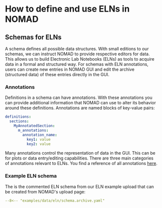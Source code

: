 # How to define and use ELNs in NOMAD

## Schemas for ELNs

A schema defines all possible data structures. With small editions to our schemas, we can instruct NOMAD to provide respective editors for data. This allows us to build Electronic Lab Notebooks (ELNs) as tools to acquire data in a formal and structured way. For schemas with ELN annotations, users can create new entries in NOMAD GUI and edit the archive (structured data) of these entries directly in the GUI.

### Annotations

Definitions in a schema can have annotations. With these annotations you can provide additional information that NOMAD can use to alter its behavior around these definitions. Annotations are named blocks of key-value pairs:

```yaml
definitions:
  sections:
    MyAnnotatedSection:
      m_annotations:
        annotation_name:
          key1: value
          key2: value
```

Many annotations control the representation of data in the GUI. This can be for plots or data entry/editing capabilities. There are three main categories of annotations relevant to ELNs. You find a reference of all annotations [here](../../reference/annotations.md).

### Example ELN schema
The is the commented ELN schema from our ELN example upload that can be created from NOMAD's upload page:
```yaml
--8<-- "examples/data/eln/schema.archive.yaml"
```

